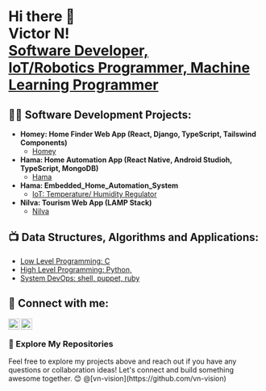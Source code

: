 <h1>Hi there 👋 <br> Victor N! <br/><a href="https://www.linkedin.com/in/victor-nganga-s-3-d"> Software Developer, <br>IoT/Robotics Programmer, Machine Learning Programmer</a>
</h1>

<h2>👨‍💻 Software Development Projects:</h2>

- <b> Homey: Home Finder Web  App (React, Django, TypeScript, Tailswind Components)</b>
  - [Homey ](https://github.com/vn-vision/Homey)
- <b>Hama: Home Automation App (React Native, Android Studioh, TypeScript, MongoDB)</b>
  - [Hama](https://github.com/vn-vision/Hama)
- <b> Hama: Embedded_Home_Automation_System</b>
  - [IoT: Temperature/ Humidity Regulator](https://github.com/vn-vision/Embedded_Home_Automation)
- <b> Nilva: Tourism Web  App (LAMP Stack)</b>
  -  [Nilva](https://github.com/vn-vision/TourismNilva)

<h2>📺 Data Structures, Algorithms and Applications: </h2>

- [Low Level Programming: C](https://github.com/vn-vision/alx-LOW_level_programming)
- [High Level Programming: Python,](https://github.com/vn-vision/alx-higher_level_programming)
- [System DevOps: shell, puppet, ruby](https://github.com/vn-vision/alx-system_engineering-devops)

<h2> 🤳 Connect with me:</h2>

[<img align="left" alt="My | Twitter" width="22px" src="https://cdn.jsdelivr.net/npm/simple-icons@v3/icons/twitter.svg" />][twitter]
[<img align="left" alt="My: | LinkedIn" width="22px" src="https://cdn.jsdelivr.net/npm/simple-icons@v3/icons/linkedin.svg" />][linkedin]


[linkedin]: https://www.linkedin.com/in/victor-nganga-s-3-d
[twitter]: https://twitter.com/nvNganga

<br>
<h3> 👀 Explore My Repositories </h3>
Feel free to explore my projects above and reach out if you have any questions or collaboration ideas! Let's connect and build something awesome together. 😊
@[vn-vision](https://github.com/vn-vision)
